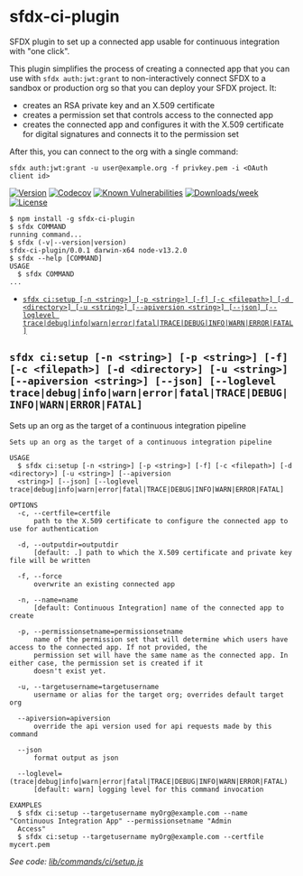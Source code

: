sfdx-ci-plugin
==

SFDX plugin to set up a connected app usable for continuous integration with "one click".

This plugin simplifies the process of creating a connected app that you can use with `sfdx auth:jwt:grant`
to non-interactively connect SFDX to a sandbox or production org so that you can deploy your SFDX project.
It:
- creates an RSA private key and an X.509 certificate
- creates a permission set that controls access to the connected app
- creates the connected app and configures it with the X.509 certificate for digital signatures and connects it
  to the permission set

After this, you can connect to the org with a single command:

    sfdx auth:jwt:grant -u user@example.org -f privkey.pem -i <OAuth client id>


[![Version](https://img.shields.io/npm/v/sfdx-ci-plugin.svg)](https://npmjs.org/package/sfdx-ci-plugin)
[![Codecov](https://codecov.io/gh/fransflippo/sfdx-ci-plugin/branch/master/graph/badge.svg)](https://codecov.io/gh/fransflippo/sfdx-ci-plugin)
[![Known Vulnerabilities](https://snyk.io/test/github/fransflippo/sfdx-ci-plugin/badge.svg)](https://snyk.io/test/github/fransflippo/sfdx-ci-plugin)
[![Downloads/week](https://img.shields.io/npm/dw/ci.svg)](https://npmjs.org/package/sfdx-ci-plugin)
[![License](https://img.shields.io/npm/l/ci.svg)](https://github.com/fransflippo/sfdx-ci-plugin/blob/master/package.json)

<!-- toc -->

<!-- tocstop -->

<!-- install -->

<!-- usage -->
```sh-session
$ npm install -g sfdx-ci-plugin
$ sfdx COMMAND
running command...
$ sfdx (-v|--version|version)
sfdx-ci-plugin/0.0.1 darwin-x64 node-v13.2.0
$ sfdx --help [COMMAND]
USAGE
  $ sfdx COMMAND
...
```
<!-- usagestop -->

<!-- commands -->
* [`sfdx ci:setup [-n <string>] [-p <string>] [-f] [-c <filepath>] [-d <directory>] [-u <string>] [--apiversion <string>] [--json] [--loglevel trace|debug|info|warn|error|fatal|TRACE|DEBUG|INFO|WARN|ERROR|FATAL]`](#sfdx-cisetup--n-string--p-string--f--c-filepath--d-directory--u-string---apiversion-string---json---loglevel-tracedebuginfowarnerrorfataltracedebuginfowarnerrorfatal)

## `sfdx ci:setup [-n <string>] [-p <string>] [-f] [-c <filepath>] [-d <directory>] [-u <string>] [--apiversion <string>] [--json] [--loglevel trace|debug|info|warn|error|fatal|TRACE|DEBUG|INFO|WARN|ERROR|FATAL]`

Sets up an org as the target of a continuous integration pipeline

```
Sets up an org as the target of a continuous integration pipeline

USAGE
  $ sfdx ci:setup [-n <string>] [-p <string>] [-f] [-c <filepath>] [-d <directory>] [-u <string>] [--apiversion 
  <string>] [--json] [--loglevel trace|debug|info|warn|error|fatal|TRACE|DEBUG|INFO|WARN|ERROR|FATAL]

OPTIONS
  -c, --certfile=certfile
      path to the X.509 certificate to configure the connected app to use for authentication

  -d, --outputdir=outputdir
      [default: .] path to which the X.509 certificate and private key file will be written

  -f, --force
      overwrite an existing connected app

  -n, --name=name
      [default: Continuous Integration] name of the connected app to create

  -p, --permissionsetname=permissionsetname
      name of the permission set that will determine which users have access to the connected app. If not provided, the 
      permission set will have the same name as the connected app. In either case, the permission set is created if it 
      doesn't exist yet.

  -u, --targetusername=targetusername
      username or alias for the target org; overrides default target org

  --apiversion=apiversion
      override the api version used for api requests made by this command

  --json
      format output as json

  --loglevel=(trace|debug|info|warn|error|fatal|TRACE|DEBUG|INFO|WARN|ERROR|FATAL)
      [default: warn] logging level for this command invocation

EXAMPLES
  $ sfdx ci:setup --targetusername myOrg@example.com --name "Continuous Integration App" --permissionsetname "Admin 
  Access"
  $ sfdx ci:setup --targetusername myOrg@example.com --certfile mycert.pem
```

_See code: [lib/commands/ci/setup.js](https://github.com/fransflippo/sfdx-ci-plugin/blob/v0.0.1/lib/commands/ci/setup.js)_
<!-- commandsstop -->

